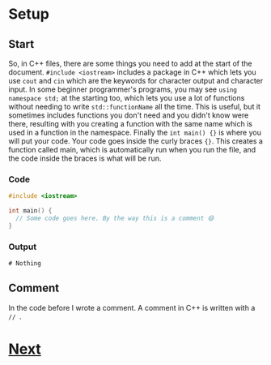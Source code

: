 # Setup

## Start

So, in C++ files, there are some things you need to add at the start of the document. `#include <iostream>` includes a package in C++ which lets you use `cout` and `cin` which are the keywords for character output and character input. In some beginner programmer's programs, you may see `using namespace std;` at the starting too, which lets you use a lot of functions without needing to write `std::functionName` all the time. This is useful, but it sometimes includes functions you don't need and you didn't know were there, resulting with you creating a function with the same name which is used in a function in the namespace. Finally the `int main() {}` is where you will put your code. Your code goes inside the curly braces `{}`. This creates a function called main, which is automatically run when you run the file, and the code inside the braces is what will be run.

### Code

```cpp
#include <iostream>

int main() {
  // Some code goes here. By the way this is a comment 😄
}
```

### Output

```shell
# Nothing
```

## Comment

In the code before I wrote a comment. A comment in C++ is written with a `// `.

# [Next](1.%20print.md)
